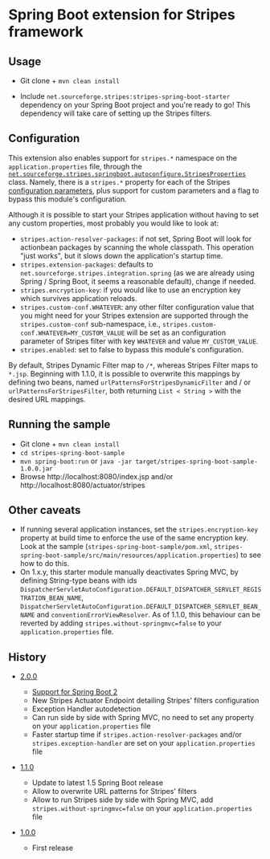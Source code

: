 # Spring Boot extension for Stripes framework

## Usage

* Git clone + `mvn clean install`

* Include `net.sourceforge.stripes:stripes-spring-boot-starter` dependency on your Spring Boot project and you're ready to go! This dependency will take care of setting up the Stripes filters.

## Configuration

This extension also enables support for `stripes.*` namespace on the `application.properties` file, through the [`net.sourceforge.stripes.springboot.autoconfigure.StripesProperties`](stripes-spring-boot-autoconfigure/src/main/java/net/sourceforge/stripes/springboot/autoconfigure/StripesProperties.java) class. Namely, there is a `stripes.*` property for each of the Stripes [configuration parameters](https://stripesframework.atlassian.net/wiki/spaces/STRIPES/pages/492126/Configuration+Reference), plus support for custom parameters and a flag to bypass this module's configuration.

Although it is possible to start your Stripes application without having to set any custom properties, most probably you would like to look at:
* `stripes.action-resolver-packages`: if not set, Spring Boot will look for actionbean packages by scanning the whole classpath. This operation "just works", but it slows down the application's startup time.
* `stripes.extension-packages`: defaults to `net.sourceforge.stripes.integration.spring` (as we are already using Spring / Spring Boot, it seems a reasonable default), change if needed.
* `stripes.encryption-key`: if you would like to use an encryption key which survives application reloads.
* `stripes.custom-conf.WHATEVER`: any other filter configuration value that you might need for your Stripes extension are supported through the `stripes.custom-conf` sub-namespace, i.e., `stripes.custom-conf.WHATEVER=MY_CUSTOM_VALUE` will be set as an configuration parameter of Stripes filter with key `WHATEVER` and value `MY_CUSTOM_VALUE`.
* `stripes.enabled`: set to false to bypass this module's configuration.

By default, Stripes Dynamic Filter map to `/*`, whereas Stripes Filter maps to `*.jsp`. Beginning with 1.1.0, it is possible to overwrite this mappings by defining two beans, named `urlPatternsForStripesDynamicFilter` and / or `urlPatternsForStripesFilter`, both returning `List < String >` with the desired URL mappings.

## Running the sample

* Git clone + `mvn clean install`
* `cd stripes-spring-boot-sample`
* `mvn spring-boot:run` or `java -jar target/stripes-spring-boot-sample-1.0.0.jar`
* Browse http://localhost:8080/index.jsp and/or http://localhost:8080/actuator/stripes

## Other caveats

* If running several application instances, set the `stripes.encryption-key` property at build time to enforce the use of the same encryption key. Look at the sample (`stripes-spring-boot-sample/pom.xml`, `stripes-spring-boot-sample/src/main/resources/application.properties`) to see how to do this.
* On 1.x.y, this starter module manually deactivates Spring MVC, by defining String-type beans with ids `DispatcherServletAutoConfiguration.DEFAULT_DISPATCHER_SERVLET_REGISTRATION_BEAN_NAME`, `DispatcherServletAutoConfiguration.DEFAULT_DISPATCHER_SERVLET_BEAN_NAME` and `conventionErrorViewResolver`. As of 1.1.0, this behaviour can be reverted by adding `stripes.without-springmvc=false` to your `application.properties` file.

## History

* [2.0.0](https://github.com/juanpablo-santos/stripes-spring-boot/releases/tag/2.0.0)
  * [Support for Spring Boot 2](https://github.com/juanpablo-santos/stripes-spring-boot/issues/4)
  * New Stripes Actuator Endpoint detailing Stripes' filters configuration
  * Exception Handler autodetection
  * Can run side by side with Spring MVC, no need to set any property on your `application.properties` file
  * Faster startup time if `stripes.action-resolver-packages` and/or `stripes.exception-handler` are set on your `application.properties` file
  
* [1.1.0](https://github.com/juanpablo-santos/stripes-spring-boot/releases/tag/1.1.0)
  * Update to latest 1.5 Spring Boot release
  * Allow to overwrite URL patterns for Stripes' filters
  * Allow to run Stripes side by side with Spring MVC, add `stripes.without-springmvc=false` on your `application.properties` file

* [1.0.0](https://github.com/juanpablo-santos/stripes-spring-boot/releases/tag/1.0.0)
  * First release
